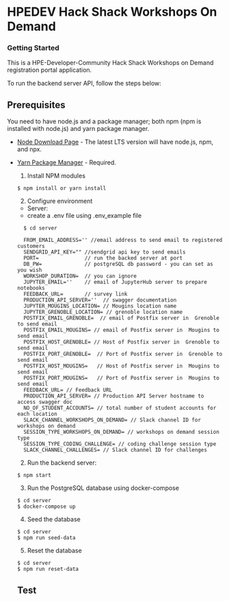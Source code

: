 # HPEDEV Hack Shack Workshops On Demand
### Getting Started
This is a HPE-Developer-Community Hack Shack Workshops on Demand registration portal application.

To run the backend server API, follow the steps below:

## Prerequisites
You need to have node.js and a package manager; both npm (npm is installed with node.js) and yarn package manager.

- [Node Download Page](https://nodejs.org/en/download/) - The latest LTS version will have node.js, npm, and npx.   
- [Yarn Package Manager](https://yarnpkg.com/en/docs/getting-started) - Required.  

  1. Install NPM modules

    ```
    $ npm install or yarn install
    ```

  2. Configure environment 

    - Server:
    - create a .env file using .env_example file
    ```
      $ cd server

      FROM_EMAIL_ADDRESS='' //email address to send email to registered customers
      SENDGRID_API_KEY="" //sendgrid api key to send emails
      PORT=               // run the backed server at port
      DB_PW=              // postgreSQL db password - you can set as you wish
      WORKSHOP_DURATION=  // you can ignore
      JUPYTER_EMAIL=''    // email of JupyterHub server to prepare notebooks
      FEEDBACK_URL=       // survey link
      PRODUCTION_API_SERVER=''  // swagger documentation
      JUPYTER_MOUGINS_LOCATION= // Mougins location name
      JUPYTER_GRENOBLE_LOCATION= // grenoble location name
      POSTFIX_EMAIL_GRENOBLE=  // email of Postfix server in  Grenoble to send email
      POSTFIX_EMAIL_MOUGINS= // email of Postfix server in  Mougins to send email
      POSTFIX_HOST_GRENOBLE= // Host of Postfix server in  Grenoble to send email
      POSTFIX_PORT_GRENOBLE=  // Port of Postfix server in  Grenoble to send email
      POSTFIX_HOST_MOUGINS=   // Host of Postfix server in  Mougins to send email
      POSTFIX_PORT_MOUGINS=   // Port of Postfix server in  Mougins to send email
      FEEDBACK_URL= // Feedback URL 
      PRODUCTION_API_SERVER= // Production API Server hostname to access swagger doc 
      NO_OF_STUDENT_ACCOUNTS= // total number of student accounts for each location
      SLACK_CHANNEL_WORKSHOPS_ON_DEMAND= // Slack channel ID for workshops on demand
      SESSION_TYPE_WORKSHOPS_ON_DEMAND= // workshops on demand session type
      SESSION_TYPE_CODING_CHALLENGE= // coding challenge session type
      SLACK_CHANNEL_CHALLENGES= // Slack channel ID for challenges
    ```

  2. Run the backend server:

    ```
    $ npm start
    ```

  3. Run the PostgreSQL database using docker-compose

    ```
    $ cd server
    $ docker-compose up
    ```
  4. Seed the database

    ```
    $ cd server
    $ npm run seed-data
    ```
  5. Reset the database

    ```
    $ cd server
    $ npm run reset-data
    ```
    
  ## Test